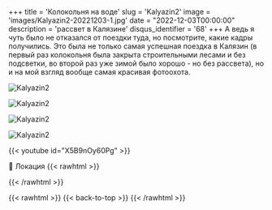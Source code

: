+++
title = 'Колокольня на воде'
slug = 'Kalyazin2'
image = 'images/Kalyazin2-20221203-1.jpg'
date = "2022-12-03T00:00:00"
description = 'рассвет в Калязине'
disqus_identifier = '68'
+++
А ведь я чуть было не отказался от поездки туда, но посмотрите, какие кадры получились. Это была не только самая успешная поездка в Калязин (в первый раз колокольня была закрыта строительными лесами и без подсветки, во второй раз уже зимой было хорошо - но без рассвета), но и на мой взгляд вообще самая красивая фотоохота.

![Kalyazin2](/images/Kalyazin2-20221203-2.jpg)

![Kalyazin2](/images/Kalyazin2-20221203-3.jpg)

![Kalyazin2](/images/Kalyazin2-20221203-4.jpg)

![Kalyazin2](/images/Kalyazin2-20221203-5.jpg)

{{< youtube id="X5B9nOy60Pg" >}}

📍 Локация
{{< rawhtml >}}
<div class="yandex-map-container">
<script type="text/javascript" charset="utf-8" async src="https://api-maps.yandex.ru/services/constructor/1.0/js/?um=constructor%3A4c50fb142fcc8f757e05a84d617d3c751184230dd452bdec875cc49cd4e31d18&amp;width=800&amp;height=400&amp;lang=ru_RU&amp;scroll=true"></script>
</div>
{{< /rawhtml >}}

{{< rawhtml >}}
{{< back-to-top >}}
{{< /rawhtml >}}
